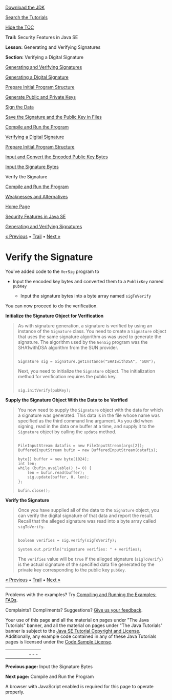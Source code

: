 [Download
the JDK](http://java.sun.com/javase/6/download.jsp)
  
[Search the
Tutorials](../../search.html)
  
[Hide the TOC](javascript:toggleLeft())

**Trail:** Security Features in Java SE
  
**Lesson:** Generating and Verifying Signatures
  
**Section:** Verifying a Digital Signature

[Generating and Verifying Signatures](index.html)

[Generating a Digital Signature](gensig.html)

[Prepare Initial Program Structure](step1.html)

[Generate Public and Private Keys](step2.html)

[Sign the Data](step3.html)

[Save the Signature and the Public Key in Files](step4.html)

[Compile and Run the Program](step5.html)

[Verifying a Digital Signature](versig.html)

[Prepare Initial Program Structure](vstep1.html)

[Input and Convert the Encoded Public Key Bytes](vstep2.html)

[Input the Signature Bytes](vstep3.html)

Verify the Signature

[Compile and Run the Program](vstep5.html)

[Weaknesses and Alternatives](enhancements.html)

[Home Page](../../index.html)
>
[Security Features in Java SE](../index.html)
>
[Generating and Verifying Signatures](index.html)

[« Previous](vstep3.html) • [Trail](../TOC.html) • [Next »](vstep5.html)

# Verify the Signature

You've added code to the `VerSig` program to

* Input the encoded key bytes and converted them
  to a `PublicKey` named `pubKey`

  * Input the signature bytes into a byte array named `sigToVerify`

You can now proceed to do the verification.

**Initialize the Signature Object for Verification**
> As with signature generation, a signature is verified by
> using an instance of the `Signature` class.
> You need to create a `Signature` object that uses the same signature algorithm
> as was used to generate the signature. The algorithm used by the
> `GenSig` program was the SHA1withDSA algorithm from the SUN
> provider.
>
> ```
>
> Signature sig = Signature.getInstance("SHA1withDSA", "SUN");
>
> ```
>
> Next, you need to initialize the `Signature` object.
> The initialization method for verification requires the public key.
>
> ```
>
> sig.initVerify(pubKey);
>
> ```

**Supply the Signature Object With the Data to be Verified**
> You now need to supply the `Signature` object with the data for which
> a signature was generated. This data is in the file whose name was
> specified as the third command line argument. As you did
> when signing, read in the data one buffer at a time, and supply it to
> the `Signature` object by calling the `update` method.
>
> ```
>
> FileInputStream datafis = new FileInputStream(args[2]);
> BufferedInputStream bufin = new BufferedInputStream(datafis);
>
> byte[] buffer = new byte[1024];
> int len;
> while (bufin.available() != 0) {
>     len = bufin.read(buffer);
>     sig.update(buffer, 0, len);
> };
>
> bufin.close();
>
> ```

**Verify the Signature**
> Once you have supplied all of the data to the `Signature` object,
> you can verify the digital signature of that data and report
> the result. Recall that
> the alleged signature was read into a byte array called `sigToVerify`.
>
> ```
>
> boolean verifies = sig.verify(sigToVerify);
>
> System.out.println("signature verifies: " + verifies);
>
> ```
>
> The `verifies` value will be `true` if
> the alleged signature (`sigToVerify`) is the actual signature of the
> specified data file generated by the private key corresponding to the
> public key `pubKey`.

[« Previous](vstep3.html)
•
[Trail](../TOC.html)
•
[Next »](vstep5.html)

---

Problems with the examples? Try [Compiling and Running
the Examples: FAQs](../../information/run-examples.html).
  
Complaints? Compliments? Suggestions? [Give
us your feedback](http://download.oracle.com/javase/feedback.html).

Your use of this page and all the material on pages under "The Java Tutorials" banner,
and all the material on pages under "The Java Tutorials" banner is subject to the [Java SE Tutorial Copyright
and License](../../information/license.html).
Additionally, any example code contained in any of these Java
Tutorials pages is licensed under the
[Code
Sample License](http://developers.sun.com/license/berkeley_license.html).

|  |  |  |  |  |
| --- | --- | --- | --- | --- |
| |  |  | | --- | --- | | duke image | Oracle logo | | [About Oracle](http://www.oracle.com/us/corporate/index.html) | [Oracle Technology Network](http://www.oracle.com/technology/index.html) | [Terms of Service](https://www.samplecode.oracle.com/servlets/CompulsoryClickThrough?type=TermsOfService) | Copyright © 1995, 2011 Oracle and/or its affiliates. All rights reserved. |

**Previous page:** Input the Signature Bytes
  
**Next page:** Compile and Run the Program




A browser with JavaScript enabled is required for this page to operate properly.